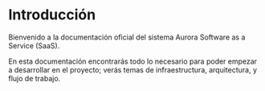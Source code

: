 # Introducción

Bienvenido a la documentación oficial del sistema Aurora Software as a Service (SaaS).

En esta documentación encontrarás todo lo necesario para poder empezar a desarrollar en el proyecto; verás temas de infraestructura, arquitectura, y flujo de trabajo.